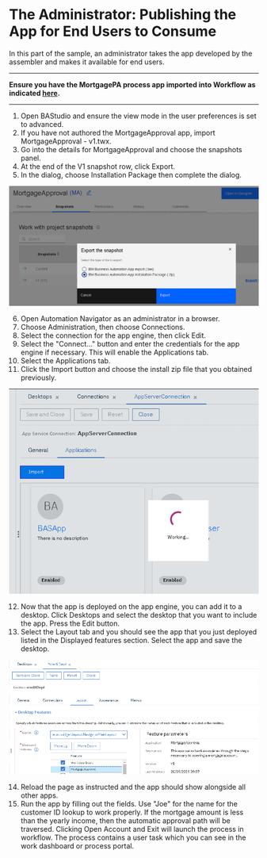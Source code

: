 # The Administrator: Publishing the App for End Users to Consume

In this part of the sample, an administrator takes the app developed by the assembler and makes it available for end users.
___
**Ensure you have the MortgagePA process app imported into Workflow as indicated [here](../README.md).**
___
1. Open BAStudio and ensure the view mode in the user preferences is set to advanced.
2. If you have not authored the MortgageApproval app, import MortgageApproval - v1.twx.
3. Go into the details for MortgageApproval and choose the snapshots panel.
4. At the end of the V1 snapshot row, click Export.
5. In the dialog, choose Installation Package then complete the dialog.

![alt text](./images/ExportApp.png "Export App")

6. Open Automation Navigator as an administrator in a browser.
7. Choose Administration, then choose Connections.
8. Select the connection for the app engine, then click Edit.
9. Select the "Connect..." button and enter the credentials for the app engine if necessary.  This will enable the Applications tab.
10. Select the Applications tab.
11. Click the Import button and choose the install zip file that you obtained previously.

![alt text](./images/ImportApp.png "Import App")

12. Now that the app is deployed on the app engine, you can add it to a desktop. Click Desktops and select the desktop that you want to include the app.  Press the Edit button.
13. Select the Layout tab and you should see the app that you just deployed listed in the Displayed features section.  Select the app and save the desktop.

![alt text](./images/AddToDesktop.png "Add to Desktop")

14. Reload the page as instructed and the app should show alongside all other apps.
15. Run the app by filling out the fields.  Use "Joe" for the name for the customer ID lookup to work properly.  If the mortgage amount is less than the yearly income, then the automatic approval path will be traversed.  Clicking Open Account and Exit will launch the process in workflow.  The process contains a user task which you can see in the work dashboard or process portal.
